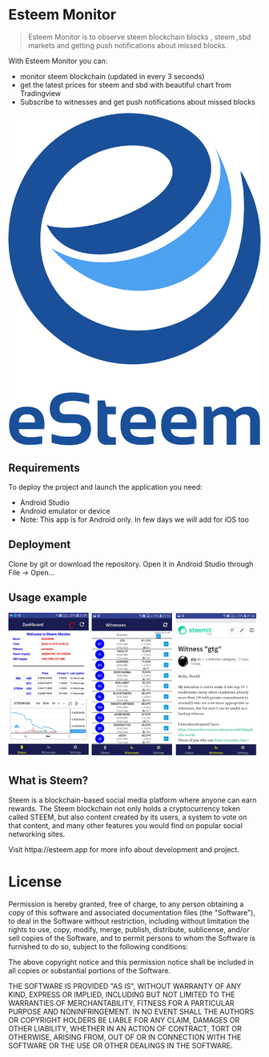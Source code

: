 # Esteem Monitor
> Esteem Monitor is to observe steem blockchain blocks ,  steem ,sbd markets and getting push notifications about missed blocks.

With Esteem Monitor you can:
 - monitor steem blockchain (updated in  every 3 seconds)                                     
 - get the latest prices for steem and sbd with beautiful chart from Tradingview
 - Subscribe to witnesses and get push notifications about missed blocks

![](esteem.png)

## Requirements
To deploy the project and launch the application you need:
-  Android Studio
-  Android emulator or device
-  Note: This app is for  Android only. In few days we will add for iOS too

## Deployment
 Clone by git or download the repository. Open it in Android Studio through File -> Open...


## Usage example

![](1.png)


## What is Steem?
Steem is a blockchain-based social media platform where anyone can earn rewards. The Steem blockchain not only holds a cryptocurrency token called STEEM, but also content created by its users, a system to vote on that content, and many other features you would find on popular social networking sites.

Visit httpa://esteem.app for more info about development and project.

# License

Permission is hereby granted, free of charge, to any person obtaining a copy of this software and associated documentation files (the "Software"), to deal in the Software without restriction, including without limitation the rights to use, copy, modify, merge, publish, distribute, sublicense, and/or sell copies of the Software, and to permit persons to whom the Software is furnished to do so, subject to the following conditions:

The above copyright notice and this permission notice shall be included in all copies or substantial portions of the Software.

THE SOFTWARE IS PROVIDED "AS IS", WITHOUT WARRANTY OF ANY KIND, EXPRESS OR IMPLIED, INCLUDING BUT NOT LIMITED TO THE WARRANTIES OF MERCHANTABILITY, FITNESS FOR A PARTICULAR PURPOSE AND NONINFRINGEMENT. IN NO EVENT SHALL THE AUTHORS OR COPYRIGHT HOLDERS BE LIABLE FOR ANY CLAIM, DAMAGES OR OTHER LIABILITY, WHETHER IN AN ACTION OF CONTRACT, TORT OR OTHERWISE, ARISING FROM, OUT OF OR IN CONNECTION WITH THE SOFTWARE OR THE USE OR OTHER DEALINGS IN THE SOFTWARE.